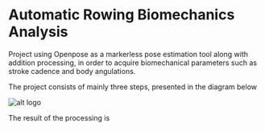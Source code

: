 # Automatic Rowing Biomechanics Analysis

Project using Openpose as a markerless pose estimation tool along with addition processing, in order to acquire biomechanical parameters such as stroke cadence and body angulations.

The project consists of mainly three steps, presented in the diagram below

![alt logo]("images/Etapa1)

The result of the processing is 

